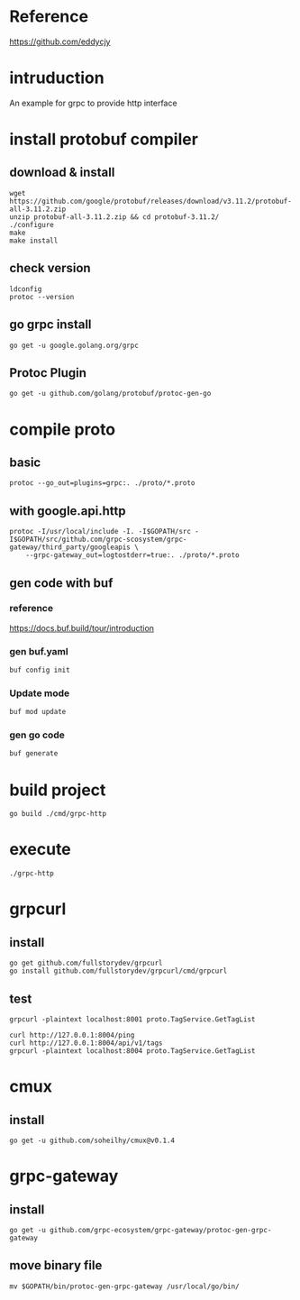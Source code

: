 # Reference

https://github.com/eddycjy
# intruduction

An example for grpc to provide http interface

# install protobuf compiler


## download & install

```
wget https://github.com/google/protobuf/releases/download/v3.11.2/protobuf-all-3.11.2.zip
unzip protobuf-all-3.11.2.zip && cd protobuf-3.11.2/
./configure
make
make install
```
## check version

```
ldconfig
protoc --version
```

## go grpc install

```
go get -u google.golang.org/grpc
```

## Protoc Plugin

```
go get -u github.com/golang/protobuf/protoc-gen-go
```

# compile proto

## basic
```
protoc --go_out=plugins=grpc:. ./proto/*.proto
```

## with google.api.http
```
protoc -I/usr/local/include -I. -I$GOPATH/src -I$GOPATH/src/github.com/grpc-scosystem/grpc-gateway/third_party/googleapis \
	--grpc-gateway_out=logtostderr=true:. ./proto/*.proto
```

## gen code with buf

### reference

https://docs.buf.build/tour/introduction

### gen buf.yaml

```bash
buf config init
```

### Update mode

```bash
buf mod update
```

### gen go code

```bash
buf generate
```


# build project
```
go build ./cmd/grpc-http
```

# execute
```
./grpc-http
```

# grpcurl

## install
```
go get github.com/fullstorydev/grpcurl
go install github.com/fullstorydev/grpcurl/cmd/grpcurl
```

## test
```
grpcurl -plaintext localhost:8001 proto.TagService.GetTagList
```

```
curl http://127.0.0.1:8004/ping
curl http://127.0.0.1:8004/api/v1/tags
grpcurl -plaintext localhost:8004 proto.TagService.GetTagList
```


# cmux

## install
```
go get -u github.com/soheilhy/cmux@v0.1.4
```

# grpc-gateway

## install
```
go get -u github.com/grpc-ecosystem/grpc-gateway/protoc-gen-grpc-gateway
```

## move binary file
```
mv $GOPATH/bin/protoc-gen-grpc-gateway /usr/local/go/bin/
```
